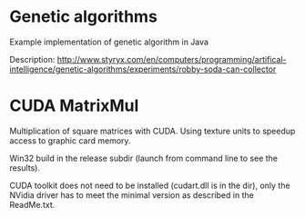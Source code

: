 Genetic algorithms
==================

Example implementation of genetic algorithm in Java

Description:
http://www.styryx.com/en/computers/programming/artifical-intelligence/genetic-algorithms/experiments/robby-soda-can-collector



CUDA MatrixMul
==============

Multiplication of square matrices with CUDA.
Using texture units to speedup access to graphic card memory.

Win32 build in the release subdir (launch from command line to see the results).

CUDA toolkit does not need to be installed (cudart.dll is in the dir), only the NVidia driver
has to meet the minimal version as described in the ReadMe.txt.
